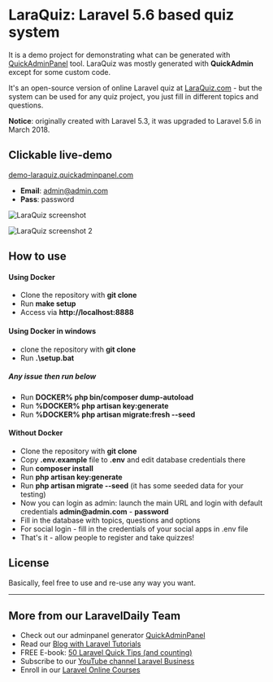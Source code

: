 # LaraQuiz: Laravel 5.6 based quiz system

It is a demo project for demonstrating what can be generated with [QuickAdminPanel](https://quickadminpanel.com) tool.
LaraQuiz was mostly generated with __QuickAdmin__ except for some custom code.

It's an open-source version of online Laravel quiz at [LaraQuiz.com](http://laraquiz.com) - but the system can be used for any quiz project, you just fill in different topics and questions.

__Notice__: originally created with Laravel 5.3, it was upgraded to Laravel 5.6 in March 2018.

## Clickable live-demo

[demo-laraquiz.quickadminpanel.com](http://demo-laraquiz.quickadminpanel.com)

- __Email__: admin@admin.com
- __Pass__: password

![LaraQuiz screenshot](https://quickadminpanel.com/assets/pages/demos/demo-laraquiz-01.png)

![LaraQuiz screenshot 2](https://quickadminpanel.com/assets/pages/demos/demo-laraquiz-02.png)

## How to use

#### Using Docker
- Clone the repository with __git clone__
- Run __make setup__
- Access via __http://localhost:8888__

#### Using Docker in windows
- clone the repository with __git clone__
- Run __.\setup.bat__
##### Any issue then run below
- Run __DOCKER% php bin/composer dump-autoload__
- Run __%DOCKER% php artisan key:generate__
- Run __%DOCKER% php artisan migrate:fresh --seed__

#### Without Docker
- Clone the repository with __git clone__
- Copy __.env.example__ file to __.env__ and edit database credentials there
- Run __composer install__
- Run __php artisan key:generate__
- Run __php artisan migrate --seed__ (it has some seeded data for your testing)
- Now you can login as admin: launch the main URL and login with default credentials __admin@admin.com__ - __password__
- Fill in the database with topics, questions and options
- For social login - fill in the credentials of your social apps in .env file
- That's it - allow people to register and take quizzes!

## License

Basically, feel free to use and re-use any way you want.

---

## More from our LaravelDaily Team

- Check out our adminpanel generator [QuickAdminPanel](https://quickadminpanel.com) 
- Read our [Blog with Laravel Tutorials](https://laraveldaily.com)
- FREE E-book: [50 Laravel Quick Tips (and counting)](https://laraveldaily.com/free-e-book-40-laravel-quick-tips-and-counting/)
- Subscribe to our [YouTube channel Laravel Business](https://www.youtube.com/channel/UCTuplgOBi6tJIlesIboymGA)
- Enroll in our [Laravel Online Courses](https://laraveldaily.teachable.com/)
